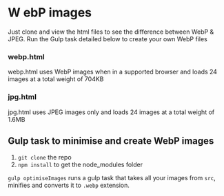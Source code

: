 # W ebP images

Just clone and view the html files to see the difference between WebP & JPEG. Run the Gulp task detailed below to create your own WebP files

### webp.html

webp.html uses WebP images when in a supported browser and loads 24 images at a total weight of 704KB

### jpg.html

jpg.html uses JPEG images only and loads 24 images at a total weight of 1.6MB

## Gulp task to minimise and create WebP images

1. `git clone` the repo
2. `npm install` to get the node_modules folder

`gulp optimiseImages` runs a gulp task that takes all your images from `src`, minifies and converts it to `.webp` extension.
